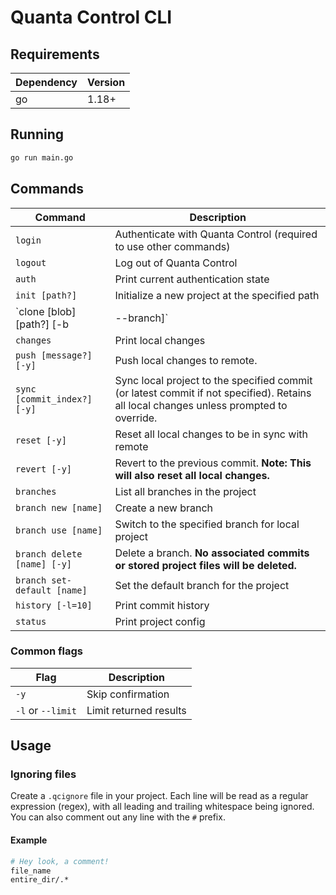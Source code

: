 # Quanta Control CLI


## Requirements
|Dependency|Version|
|-|-|
|go|1.18+|


## Running
```sh
go run main.go
```


## Commands
|Command|Description|
|-|-|
|`login`|Authenticate with Quanta Control (required to use other commands)|
|`logout`|Log out of Quanta Control|
|`auth`|Print current authentication state|
|`init [path?]`|Initialize a new project at the specified path|
|`clone [blob] [path?] [-b | --branch]`|Clone a project|
|`changes`|Print local changes|
|`push [message?] [-y]`|Push local changes to remote.|
|`sync [commit_index?] [-y]`|Sync local project to the specified commit (or latest commit if not specified). Retains all local changes unless prompted to override.|
|`reset [-y]`|Reset all local changes to be in sync with remote|
|`revert [-y]`|Revert to the previous commit. **Note: This will also reset all local changes.**|
|`branches`|List all branches in the project|
|`branch new [name]`|Create a new branch|
|`branch use [name]`|Switch to the specified branch for local project|
|`branch delete [name] [-y]`|Delete a branch. **No associated commits or stored project files will be deleted.**|
|`branch set-default [name]`|Set the default branch for the project|
|`history [-l=10]`|Print commit history|
|`status`|Print project config|
### Common flags
|Flag|Description|
|-|-|
|`-y`|Skip confirmation|
|`-l` or `--limit`|Limit returned results|


## Usage

### Ignoring files
Create a `.qcignore` file in your project. Each line will be read as a regular expression (regex),
with all leading and trailing whitespace being ignored. You can also comment out any line with the
`#` prefix.
#### Example
```sh
# Hey look, a comment!
file_name
entire_dir/.*
```
